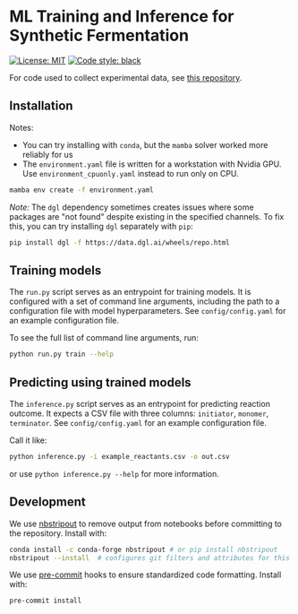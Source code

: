 # ML Training and Inference for Synthetic Fermentation

<a href="https://github.com/jugoetz/synferm-predictions/blob/main/LICENSE"><img alt="License: MIT" src="https://black.readthedocs.io/en/stable/_static/license.svg"></a>
<a href="https://github.com/psf/black"><img alt="Code style: black" src="https://img.shields.io/badge/code%20style-black-000000.svg"></a>

For code used to collect experimental data, see [this repository](https://github.com/jugoetz/library-generation).

## Installation

Notes:
- You can try installing with `conda`, but the `mamba` solver worked more reliably for us
- The `environment.yaml` file is written for a workstation with Nvidia GPU.
   Use `environment_cpuonly.yaml` instead to run only on CPU.

```bash
mamba env create -f environment.yaml
```

_Note:_ 
The `dgl` dependency sometimes creates issues where some packages are "not found" despite existing in the specified channels.
To fix this, you can try installing `dgl` separately with `pip`:
```bash
pip install dgl -f https://data.dgl.ai/wheels/repo.html
```

## Training models
The `run.py` script serves as an entrypoint for training models.
It is configured with a set of command line arguments,
including the path to a configuration file with model hyperparameters.
See `config/config.yaml` for an example configuration file.

To see the full list of command line arguments, run:
```bash
python run.py train --help
```

## Predicting using trained models
The `inference.py` script serves as an entrypoint for predicting reaction outcome.
It expects a CSV file with three columns: `initiator`, `monomer`, `terminator`.
See `config/config.yaml` for an example configuration file.

Call it like:
```bash
python inference.py -i example_reactants.csv -o out.csv
```
or use `python inference.py --help` for more information.

## Development
We use [nbstripout](https://pypi.org/project/nbstripout/) to remove output from notebooks before committing to the repository.
Install with:
```bash
conda install -c conda-forge nbstripout # or pip install nbstripout
nbstripout --install  # configures git filters and attributes for this repo
```
We use [pre-commit](https://pre-commit.com/) hooks to ensure standardized code formatting.
Install with:
```bash
pre-commit install
```
